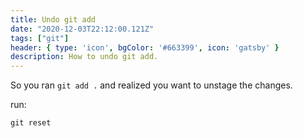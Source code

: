 ```yaml
---
title: Undo git add
date: "2020-12-03T22:12:00.121Z"
tags: ["git"]
header: { type: 'icon', bgColor: '#663399', icon: 'gatsby' }
description: How to undo git add.
---
```

So you ran `git add .` and realized you want to unstage the changes.

run:
```
git reset
```
